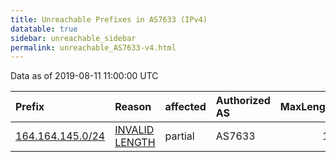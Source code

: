 ```yaml
---
title: Unreachable Prefixes in AS7633 (IPv4)
datatable: true
sidebar: unreachable_sidebar
permalink: unreachable_AS7633-v4.html
---
```


Data as of 2019-08-11 11:00:00 UTC


<div class="datatable-begin"></div>

| Prefix                                                     | Reason                                                                                                    | affected   | Authorized AS   |   MaxLength | Anchor                                       |   unreachable /24s |
|:-----------------------------------------------------------|:----------------------------------------------------------------------------------------------------------|:-----------|:----------------|------------:|:---------------------------------------------|-------------------:|
| [164.164.145.0/24](https://stat.ripe.net/164.164.145.0/24) | [INVALID LENGTH](https://rpki-validator.ripe.net/announcement-preview?asn=AS7633&prefix=164.164.145.0/24) | partial    | AS7633          |          16 | [APNIC](unreachable_APNIC_RPKI_Root-v4.html) |                  1 |

<div class="datatable-end"></div>